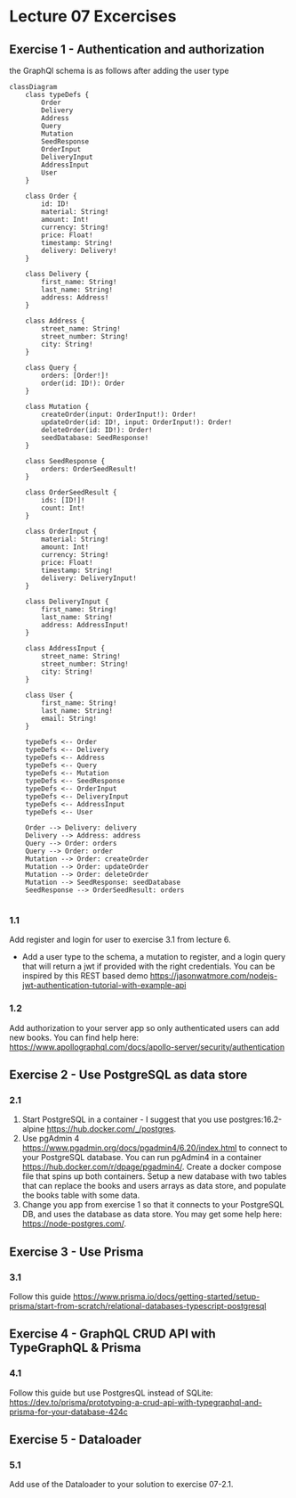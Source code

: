 # Lecture 07 Excercises

## Exercise 1 - Authentication and authorization
the GraphQl schema is as follows after adding the user type 
```mermaid	
classDiagram
    class typeDefs {
        Order
        Delivery
        Address
        Query
        Mutation
        SeedResponse
        OrderInput
        DeliveryInput
        AddressInput
        User
    }
    
    class Order {
        id: ID!
        material: String!
        amount: Int!
        currency: String!
        price: Float!
        timestamp: String!
        delivery: Delivery!
    }
    
    class Delivery {
        first_name: String!
        last_name: String!
        address: Address!
    }
    
    class Address {
        street_name: String!
        street_number: String!
        city: String!
    }
    
    class Query {
        orders: [Order!]!
        order(id: ID!): Order
    }
    
    class Mutation {
        createOrder(input: OrderInput!): Order!
        updateOrder(id: ID!, input: OrderInput!): Order!
        deleteOrder(id: ID!): Order!
        seedDatabase: SeedResponse!
    }
    
    class SeedResponse {
        orders: OrderSeedResult!
    }
    
    class OrderSeedResult {
        ids: [ID!]!
        count: Int!
    }
    
    class OrderInput {
        material: String!
        amount: Int!
        currency: String!
        price: Float!
        timestamp: String!
        delivery: DeliveryInput!
    }
    
    class DeliveryInput {
        first_name: String!
        last_name: String!
        address: AddressInput!
    }
    
    class AddressInput {
        street_name: String!
        street_number: String!
        city: String!
    }

    class User {
        first_name: String!
        last_name: String!
        email: String!
    }

    typeDefs <-- Order
    typeDefs <-- Delivery
    typeDefs <-- Address
    typeDefs <-- Query
    typeDefs <-- Mutation
    typeDefs <-- SeedResponse
    typeDefs <-- OrderInput
    typeDefs <-- DeliveryInput
    typeDefs <-- AddressInput
    typeDefs <-- User
    
    Order --> Delivery: delivery
    Delivery --> Address: address
    Query --> Order: orders
    Query --> Order: order
    Mutation --> Order: createOrder
    Mutation --> Order: updateOrder
    Mutation --> Order: deleteOrder
    Mutation --> SeedResponse: seedDatabase
    SeedResponse --> OrderSeedResult: orders


``` 


### 1.1


Add register and login for user to exercise 3.1 from lecture 6.

- Add a user type to the schema, a mutation to register, and a login query that will return a jwt if provided with the right credentials.
You can be inspired by this REST based demo <https://jasonwatmore.com/nodejs-jwt-authentication-tutorial-with-example-api>

### 1.2

Add authorization to your server app so only authenticated users can add new books. You can find help here: <https://www.apollographql.com/docs/apollo-server/security/authentication>

## Exercise 2 - Use PostgreSQL as data store

### 2.1

1. Start PostgreSQL in a container - I suggest that you use postgres:16.2-alpine <https://hub.docker.com/_/postgres>.
2. Use pgAdmin 4 <https://www.pgadmin.org/docs/pgadmin4/6.20/index.html> to connect to your PostgreSQL database. You can run pgAdmin4 in a container <https://hub.docker.com/r/dpage/pgadmin4/>. Create a docker compose file that spins up both containers. Setup a new database with two tables that can replace the books and users arrays as data store, and populate the books table with some data.
3. Change you app from exercise 1 so that it connects to your PostgreSQL DB, and uses the database as data store. You may get some help here: <https://node-postgres.com/>.

## Exercise 3 - Use Prisma

### 3.1

Follow this guide <https://www.prisma.io/docs/getting-started/setup-prisma/start-from-scratch/relational-databases-typescript-postgresql>

## Exercise 4 - GraphQL CRUD API with TypeGraphQL & Prisma

### 4.1

Follow this guide but use PostgresQL instead of SQLite: <https://dev.to/prisma/prototyping-a-crud-api-with-typegraphql-and-prisma-for-your-database-424c>

## Exercise 5 - Dataloader

### 5.1

Add use of the Dataloader to your solution to exercise 07-2.1.
